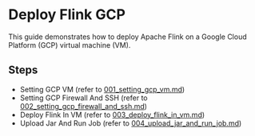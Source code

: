 # Deploy Flink GCP

This guide demonstrates how to deploy Apache Flink on a Google Cloud Platform (GCP) virtual machine (VM).

## Steps

- Setting GCP VM (refer to [001_setting_gcp_vm.md](./001_setting_gcp_vm.md))
- Setting GCP Firewall And SSH (refer to [002_setting_gcp_firewall_and_ssh.md](./002_setting_gcp_firewall_and_ssh.md))
- Deploy Flink In VM (refer to [003_deploy_flink_in_vm.md](./003_deploy_flink_in_vm.md))
- Upload Jar And Run Job (refer to [004_upload_jar_and_run_job.md](./004_upload_jar_and_run_job.md))
